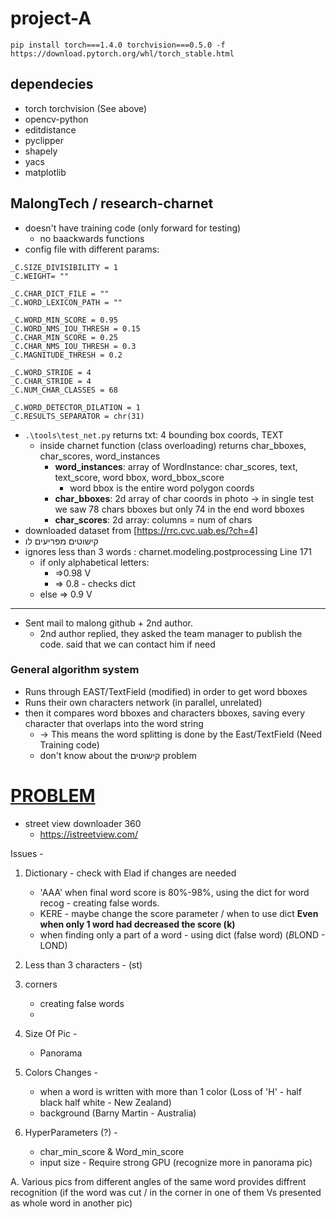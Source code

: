 # project-A

`pip install torch===1.4.0 torchvision===0.5.0 -f https://download.pytorch.org/whl/torch_stable.html`

## dependecies
- torch torchvision (See above)
- opencv-python
- editdistance
- pyclipper
- shapely
- yacs
- matplotlib

## MalongTech / research-charnet
- doesn't have training code (only forward for testing)
  - no baackwards functions
- config file with different params:
```_C.INPUT_SIZE = 2280
_C.SIZE_DIVISIBILITY = 1
_C.WEIGHT= ""

_C.CHAR_DICT_FILE = ""
_C.WORD_LEXICON_PATH = ""

_C.WORD_MIN_SCORE = 0.95
_C.WORD_NMS_IOU_THRESH = 0.15
_C.CHAR_MIN_SCORE = 0.25
_C.CHAR_NMS_IOU_THRESH = 0.3
_C.MAGNITUDE_THRESH = 0.2

_C.WORD_STRIDE = 4
_C.CHAR_STRIDE = 4
_C.NUM_CHAR_CLASSES = 68

_C.WORD_DETECTOR_DILATION = 1
_C.RESULTS_SEPARATOR = chr(31)
```
- `.\tools\test_net.py` returns txt: 4 bounding box coords, TEXT
  - inside charnet function (class overloading) returns char_bboxes, char_scores, word_instances
    - **word_instances**: array of WordInstance: char_scores, text, text_score, word bbox, word_bbox_score
      - word bbox is the entire word polygon coords
    - **char_bboxes**: 2d array of char coords in photo -> in single test we saw 78 chars bboxes but only 74 in the end word bboxes
    - **char_scores**: 2d array: columns = num of chars
- downloaded dataset from [https://rrc.cvc.uab.es/?ch=4]
- קישוטים מפריעים לו
- ignores less than 3 words : charnet.modeling.postprocessing Line 171
  - if only alphabetical letters:
    - =>0.98 V
    - => 0.8 - checks dict
  - else => 0.9 V
  
  
 

---
- Sent mail to malong github + 2nd author. 
  - 2nd author replied, they asked the team manager to publish the code. said that we can contact him if need
### General algorithm system 
- Runs through EAST/TextField (modified) in order to get word bboxes 
- Runs their own characters network (in parallel, unrelated) 
- then it compares word bboxes and characters bboxes, saving every character that overlaps into the word string
  - → This means the word splitting is done by the East/TextField (Need Training code)
  - don't know about the קישוטים problem

# [PROBLEM](https://www.google.com/permissions/geoguidelines/)
- street view downloader 360
  - https://istreetview.com/
  

 Issues -
  1. Dictionary - check with Elad if changes are needed
     - 'AAA'
     when final word score is 80%-98%, using the dict for word recog - creating false words.
     -  KERE - maybe change the score parameter / when to use dict
        **Even when only 1 word had decreased the score (k)**
     -  when finding only a part of a word - using dict (false word) 
        (*B*LOND - LOND)
     
  2. Less than 3 characters - (st)   
  
  3. corners 
     - creating false words
     - 
     
  4. Size Of Pic - 
     - Panorama    
     
  5. Colors Changes -
     - when a word is written with more than 1 color (Loss of 'H' - half black half white - New Zealand)  
     - background (Barny Martin - Australia)  
       
  6. HyperParameters (?) -
     - char_min_score & Word_min_score
     - input size - Require strong GPU (recognize more in panorama pic)
     
  A. Various pics from different angles of the same word provides diffrent recognition (if the word was cut / in the corner in one of them Vs presented as whole word in another pic)
  